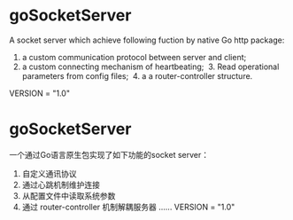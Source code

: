 # goSocketServer
A socket server which achieve following fuction by native Go http package:
  1. a custom communication protocol between server and client;
  2. a custom connecting mechanism of heartbeating;
  3. Read operational parameters from config files;
  4. a a router-controller structure.
  
VERSION = "1.0"

# goSocketServer
一个通过Go语言原生包实现了如下功能的socket server：
1. 自定义通讯协议
2. 通过心跳机制维护连接
3. 从配置文件中读取系统参数
4. 通过 router-controller 机制解耦服务器
......
VERSION = "1.0"
